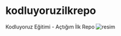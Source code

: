# kodluyoruzilkrepo
Kodluyoruz Eğitimi - Açtığım İlk Repo
![resim]("https://blogger.googleusercontent.com/img/b/R29vZ2xl/AVvXsEjBLxZhQYZZy4VsjHCbvTM-MxKbR4r3RMRjk5T7_RHWBaVz-4mcLz2-0E-mcVAgVnl4uUKSArYZHzyf0EM5f_a0VsS5QgHaCyzmXOfWzMKmzpUkxzlCjdtl94FoM87ahqKVEF5r58KWcso/s1600/Findingdorybabydory.png")